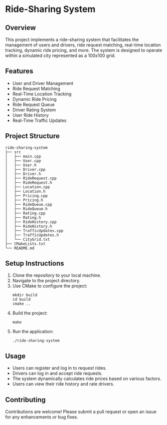 # Ride-Sharing System

## Overview
This project implements a ride-sharing system that facilitates the management of users and drivers, ride request matching, real-time location tracking, dynamic ride pricing, and more. The system is designed to operate within a simulated city represented as a 100x100 grid.

## Features
- User and Driver Management
- Ride Request Matching
- Real-Time Location Tracking
- Dynamic Ride Pricing
- Ride Request Queue
- Driver Rating System
- User Ride History
- Real-Time Traffic Updates

## Project Structure
```
ride-sharing-system
├── src
│   ├── main.cpp
│   ├── User.cpp
│   ├── User.h
│   ├── Driver.cpp
│   ├── Driver.h
│   ├── RideRequest.cpp
│   ├── RideRequest.h
│   ├── Location.cpp
│   ├── Location.h
│   ├── Pricing.cpp
│   ├── Pricing.h
│   ├── RideQueue.cpp
│   ├── RideQueue.h
│   ├── Rating.cpp
│   ├── Rating.h
│   ├── RideHistory.cpp
│   ├── RideHistory.h
│   ├── TrafficUpdates.cpp
│   ├── TrafficUpdates.h
│   └── CityGrid.txt
├── CMakeLists.txt
└── README.md
```

## Setup Instructions
1. Clone the repository to your local machine.
2. Navigate to the project directory.
3. Use CMake to configure the project:
   ```
   mkdir build
   cd build
   cmake ..
   ```
4. Build the project:
   ```
   make
   ```
5. Run the application:
   ```
   ./ride-sharing-system
   ```

## Usage
- Users can register and log in to request rides.
- Drivers can log in and accept ride requests.
- The system dynamically calculates ride prices based on various factors.
- Users can view their ride history and rate drivers.

## Contributing
Contributions are welcome! Please submit a pull request or open an issue for any enhancements or bug fixes.
